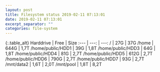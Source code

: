 ```yaml
---
layout: post
title: Filesystem status 2019-02-11 07:13:01
date: 2019-02-11 07:13:01
excerpt_separator: ""
categories: file-system
---
```

{:.table_alt}
Harddrive | Free | Size
:--- | ---: | ---:
/ | 27G | 37G
/home | 644G | 1,7T
/home/public/HDD1 | 39G | 1,8T
/home/public/HDD3 | 64G | 1,8T
/home/public/HDD4 | 81G | 2,7T
/home/public/HDD5 | 612G | 2,7T
/home/public/HDD6 | 790G | 2,7T
/home/public/HDD7 | 93G | 2,7T
/mnt/data2 | 1,6T | 2,0T
/mnt/pool | 1,8T | 8,2T
